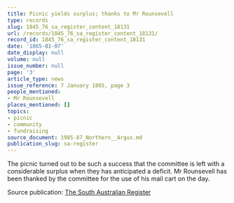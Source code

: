 ```yaml
---
title: Picnic yields surplus; thanks to Mr Rounsevell
type: records
slug: 1845_76_sa_register_content_18131
url: /records/1845_76_sa_register_content_18131/
record_id: 1845_76_sa_register_content_18131
date: '1865-01-07'
date_display: null
volume: null
issue_number: null
page: '3'
article_type: news
issue_reference: 7 January 1865, page 3
people_mentioned:
- Mr Rounsevell
places_mentioned: []
topics:
- picnic
- community
- fundraising
source_document: 1985-87_Northern__Argus.md
publication_slug: sa-register
---
```


The picnic turned out to be such a success that the committee is left with a considerable surplus when they has anticipated a deficit.  Mr Rounsevell has been thanked by the committee for the use of his mail cart on the day.

Source publication: [The South Australian Register](/publications/sa-register/)
